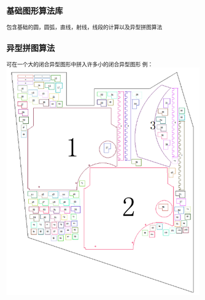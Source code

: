 ## 基础图形算法库

包含基础的圆，圆弧，直线，射线，线段的计算以及异型拼图算法

## 异型拼图算法
可在一个大的闭合异型图形中拼入许多小的闭合异型图形
例：
![avatar](./nestresult.png)